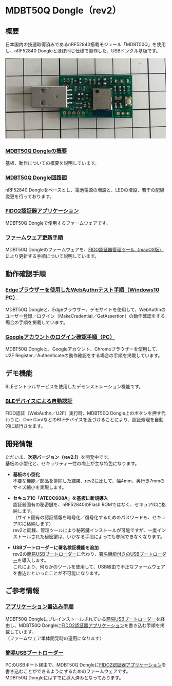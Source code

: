 # MDBT50Q Dongle（rev2）

## 概要

日本国内の技適取得済みであるnRF52840搭載モジュール「MDBT50Q」を使用し、nRF52840 Dongleとほぼ同じ仕様で製作した、USBドングル基板です。

<img src="assets/0021.jpg" width="500">

### [MDBT50Q Dongleの概要](HWSUMMARY_2.md)

基板、動作についての概要を説明しています。

### [MDBT50Q Dongle回路図](pcb_rev2/FIDO2AUTH_002.pdf)

nRF52840 Dongleをベースとし、電池電源の増設と、LEDの増設、若干の配線変更を行っております。

### [FIDO2認証器アプリケーション](../../nRF5_SDK_v15.3.0/README.md)

MDBT50Q Dongleで使用するファームウェアです。

### [ファームウェア更新手順](../../MaintenanceTool/macOSApp/UPDATEFIRMWARE.md)

MDBT50Q Dongleのファームウェアを、[FIDO認証器管理ツール（macOS版）](MaintenanceTool/macOSApp)により更新する手順について説明しています。

## 動作確認手順

### [Edgeブラウザーを使用したWebAuthnテスト手順（Windows10 PC）](WEBAUTHNTEST.md)

MDBT50Q Dongleと、Edgeブラウザー、デモサイトを使用して、WebAuthnのユーザー登録／ログイン（MakeCredential／GetAssertion）の動作確認をする場合の手順を掲載しています。

### [Googleアカウントのログイン確認手順（PC）](PCCHROME.md)

MDBT50Q Dongleと、Googleアカウント、Chromeブラウザーを使用して、U2F Register／Authenticateの動作確認をする場合の手順を掲載しています。

## デモ機能

BLEセントラルサービスを使用したデモンストレーション機能です。

### [BLEデバイスによる自動認証](DEMOFUNC_2.md)

FIDO認証（WebAuthn／U2F）実行時、MDBT50Q Dongle上のボタンを押す代わりに、One CardなどのBLEデバイスを近づけることにより、認証処理を自動的に続行させます。

## 開発情報

ただいま、<b>次期バージョン（rev2.1）</b>を開発中です。<br>
基板の小型化と、セキュリティー性の向上が主な特色になります。

- <b>基板の小型化</b><br>
不要な機能／部品を排除した結果、rev2に比して、幅4mm、奥行き7mmのサイズ縮小を実現します。

- <b>セキュアIC「ATECC608A」を基板に新規導入</b><br>
認証器固有の秘密鍵を、nRF52840のFlash ROMではなく、セキュアICに格納します。<br>
（サイト固有の認証情報を暗号化／復号化するためのパスワードも、セキュアICに格納します）<br>
rev2と同様、管理ツールにより秘密鍵インストールが可能ですが、一度インストールされた秘密鍵は、いかなる手段によっても参照できなくなります。

- <b>USBブートローダーに署名検証機能を追加</b><br>
rev2の[簡易USBブートローダー](../../nRF5_SDK_v15.3.0/examples/dfu/README.md)に代わり、[署名機能付きのUSBブートローダー](../../nRF5_SDK_v15.3.0/firmwares/secure_bootloader)を導入します。<br>
これにより、何らかのツールを使用して、USB経由で不正なファームウェアを書込むといったことが不可能になります。

## ご参考情報

### [アプリケーション書込み手順](../../nRF5_SDK_v15.3.0/APPINSTALL.md)

MDBT50Q Dongleにプレインストールされている[簡易USBブートローダー](../../nRF5_SDK_v15.3.0/examples/dfu/README.md)を経由し、MDBT50Q Dongleに[FIDO2認証器アプリケーション](../../nRF5_SDK_v15.3.0/README.md)を書き込む手順を掲載しています。<br>
（ファームウェア単体開発時の運用になります）

### [簡易USBブートローダー](../../nRF5_SDK_v15.3.0/examples/dfu/README.md)

PCのUSBポート経由で、MDBT50Q Dongleに[FIDO2認証器アプリケーション](../../nRF5_SDK_v15.3.0/README.md)を書き込むことができるようにするためのファームウェアです。<br>
MDBT50Q Dongleにはすでに導入済みとなっております。
